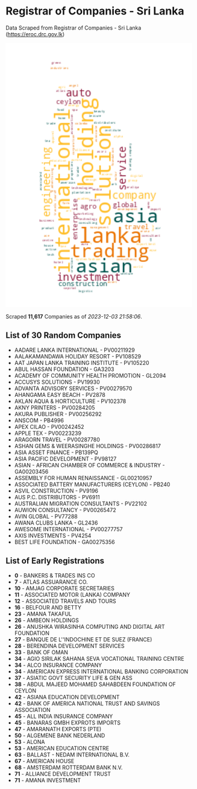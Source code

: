 # Registrar of Companies - Sri Lanka

Data Scraped from Registrar of Companies - Sri Lanka (https://eroc.drc.gov.lk)

![word-cloud](data/word_cloud.png)

Scraped **11,617** Companies as of *2023-12-03 21:58:06*.

## List of 30 Random Companies

* AADARE LANKA INTERNATIONAL - PV00211929
* AALAKAMANDAWA HOLIDAY RESORT - PV108529
* AAT JAPAN LANKA TRAINING INSTITUTE - PV105220
* ABUL HASSAN FOUNDATION - GA3203
* ACADEMY OF COMMUNITY HEALTH PROMOTION - GL2094
* ACCUSYS SOLUTIONS - PV19930
* ADVANTA ADVISORY SERVICES - PV00279570
* AHANGAMA EASY BEACH - PV2878
* AKLAN AQUA & HORTICULTURE - PV102378
* AKNY PRINTERS - PV00284205
* AKURA PUBLISHER - PV00256292
* ANSCOM - PB4996
* APEX CILAO - PV00242452
* APPLE TEX - PV00223239
* ARAGORN TRAVEL - PV00287780
* ASHAN GEMS & WEERASINGHE HOLDINGS - PV00286817
* ASIA ASSET FINANCE - PB139PQ
* ASIA PACIFIC DEVELOPMENT - PV98127
* ASIAN - AFRICAN CHAMBER OF COMMERCE & INDUSTRY - GA00203456
* ASSEMBLY FOR HUMAN RENAISSANCE - GL00210957
* ASSOCIATED BATTERY MANUFACTURERS (CEYLON) - PB240
* ASVIL CONSTRUCTION - PV9196
* AUS P.C. DISTRIBUTORS - PV6911
* AUSTRALIAN MIGRATION CONSULTANTS - PV22102
* AUWION CONSULTANCY - PV00265472
* AVIN GLOBAL - PV77288
* AWANA CLUBS LANKA - GL2436
* AWESOME INTERNATIONAL - PV00277757
* AXIS INVESTMENTS - PV4254
* BEST LIFE FOUNDATION - GA00275356

## List of Early Registrations

* **0** - BANKERS & TRADES INS CO 
* **7** - ATLAS ASSUARANCE CO. 
* **10** - AMJAG CORPORATE SECRETARIES 
* **11** - ASSOCIATED MOTOR (LANKA) COMPANY 
* **12** - ASSOCIATED TRAVELS AND TOURS 
* **16** - BELFOUR AND BETTY 
* **23** - AMANA TAKAFUL 
* **26** - AMBEON HOLDINGS 
* **26** - ANUSHKA WIRASINHA COMPUTING AND DIGITAL ART FOUNDATION 
* **27** - BANQUE DE L''INDOCHINE ET DE SUEZ (FRANCE) 
* **28** - BERENDINA DEVELOPMENT SERVICES 
* **33** - BANK OF OMAN 
* **34** - AGIO SIRILAK SAHANA SEVA VOCATIONAL TRAINING CENTRE 
* **34** - ALCO INSURANCE COMPANY 
* **34** - AMERICAN EXPRESS INTERNATIONAL BANKING CORPORATION 
* **37** - ASIATIC GOVT SECURITY LIFE & GEN ASS 
* **38** - ABDUL MAJEED MOHAMED SAHABDEEN FOUNDATION OF CEYLON 
* **42** - ASIANA EDUCATION DEVELOPMENT 
* **42** - BANK OF AMERICA NATIONAL TRUST AND SAVINGS ASSOCIATION 
* **45** - ALL INDIA INSURANCE COMPANY 
* **45** - BANARAS GMBH EXPROTS IMPORTS 
* **47** - AMARANATH EXPORTS (PTE) 
* **50** - ALGEMENE BANK NEDERLAND 
* **53** - ALONA 
* **53** - AMERICAN EDUCATION CENTRE 
* **63** - BALLAST - NEDAM INTERNATIONAL B.V. 
* **67** - AMERICAN HOUSE 
* **68** - AMSTERDAM ROTTERDAM BANK N.V. 
* **71** - ALLIANCE DEVELOPMENT TRUST 
* **71** - AMANA INVESTMENT 